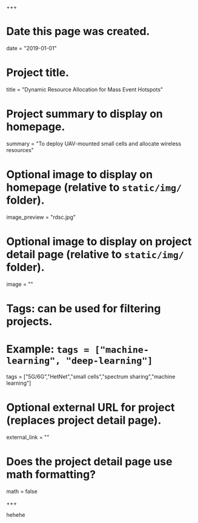 +++
# Date this page was created.
date = "2019-01-01"

# Project title.
title = "Dynamic Resource Allocation for Mass Event Hotspots"

# Project summary to display on homepage.
summary = "To deploy UAV-mounted small cells and allocate wireless resources"

# Optional image to display on homepage (relative to `static/img/` folder).
image_preview = "rdsc.jpg"

# Optional image to display on project detail page (relative to `static/img/` folder).
image = ""

# Tags: can be used for filtering projects.
# Example: `tags = ["machine-learning", "deep-learning"]`
tags = ["5G/6G","HetNet","small cells","spectrum sharing","machine learning"]

# Optional external URL for project (replaces project detail page).
external_link = ""

# Does the project detail page use math formatting?
math = false

+++

hehehe


